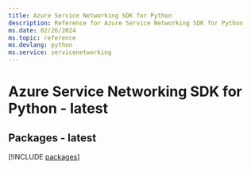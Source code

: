 ```yaml
---
title: Azure Service Networking SDK for Python
description: Reference for Azure Service Networking SDK for Python
ms.date: 02/26/2024
ms.topic: reference
ms.devlang: python
ms.service: servicenetworking
---
```

# Azure Service Networking SDK for Python - latest
## Packages - latest
[!INCLUDE [packages](service-networking-index.md)]